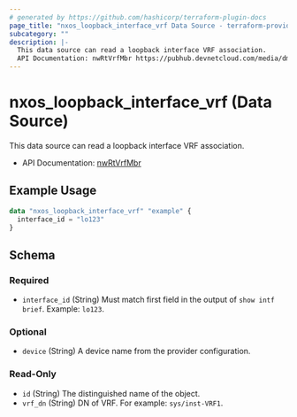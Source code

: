 ```yaml
---
# generated by https://github.com/hashicorp/terraform-plugin-docs
page_title: "nxos_loopback_interface_vrf Data Source - terraform-provider-nxos"
subcategory: ""
description: |-
  This data source can read a loopback interface VRF association.
  API Documentation: nwRtVrfMbr https://pubhub.devnetcloud.com/media/dme-docs-10-2-2/docs/Routing%20and%20Forwarding/nw:RtVrfMbr/
---
```


# nxos_loopback_interface_vrf (Data Source)

This data source can read a loopback interface VRF association.

- API Documentation: [nwRtVrfMbr](https://pubhub.devnetcloud.com/media/dme-docs-10-2-2/docs/Routing%20and%20Forwarding/nw:RtVrfMbr/)

## Example Usage

```terraform
data "nxos_loopback_interface_vrf" "example" {
  interface_id = "lo123"
}
```

<!-- schema generated by tfplugindocs -->
## Schema

### Required

- `interface_id` (String) Must match first field in the output of `show intf brief`. Example: `lo123`.

### Optional

- `device` (String) A device name from the provider configuration.

### Read-Only

- `id` (String) The distinguished name of the object.
- `vrf_dn` (String) DN of VRF. For example: `sys/inst-VRF1`.


